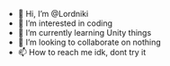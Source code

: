 - 👋 Hi, I’m @Lordniki
- 👀 I’m interested in coding
- 🌱 I’m currently learning Unity things
- 💞️ I’m looking to collaborate on nothing
- 📫 How to reach me idk, dont try it

<!---
Lordniki/Lordniki is a ✨ special ✨ repository because its `README.md` (this file) appears on your GitHub profile.
You can click the Preview link to take a look at your changes.
--->
